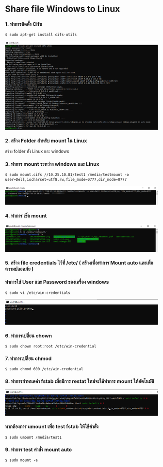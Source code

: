 # Share file Windows to Linux

### 1.	ทำการติดตั้ง Cifs 
~~~
$ sudo apt-get install cifs-utils
~~~
![Editor preferences pane](https://github.com/youthza/BackupWindowsLinux/blob/main/share%20windows%E0%B9%84%E0%B8%9BLinux/1.png)
### 2.	สร้าง Folder สำหรับ mount ใน Linux
สร้าง folder ทั้ง Linux และ windows
### 3.	ทำการ mount ระหว่าง windows และ Linux
~~~
$ sudo mount.cifs //10.25.10.81/test1 /media/testmount -o user=Dell,iocharset=utf8,rw,file_mode=0777,dir_mode=0777
~~~
![Editor preferences pane](https://github.com/youthza/BackupWindowsLinux/blob/main/share%20windows%E0%B9%84%E0%B8%9BLinux/3.png)
### 4.	ทำการ เช็ค mount 
![Editor preferences pane](https://github.com/youthza/BackupWindowsLinux/blob/main/share%20windows%E0%B9%84%E0%B8%9BLinux/4.png)
### 5.	สร้าง file credentials ไว้ที่ /etc/ ( สร้างเพื่อทำการ Mount auto และเพื่อความปลอดภัย )
### ทำการใส่ User และ Password ของเครื่อง windows
~~~
$ sudo vi /etc/win-credentials
~~~
![Editor preferences pane](https://github.com/youthza/BackupWindowsLinux/blob/main/share%20windows%E0%B9%84%E0%B8%9BLinux/5.png)
### 6.	ทำการเปลี่ยน chown
~~~
$ sudo chown root:root /etc/win-credential
~~~
### 7.	ทำการเปลี่ยน chmod
~~~
$ sudo chmod 600 /etc/win-credential
~~~
### 8.	ทำการกำหนดค่า fstab เมื่อมีการ restat ใหม่จะได้ทำการ mount ให้อัตโนมัติ
![Editor preferences pane](https://github.com/youthza/BackupWindowsLinux/blob/main/share%20windows%E0%B9%84%E0%B8%9BLinux/6.png)
### หากต้องการ umount เพื่อ test fstab ให้ใช้คำสั่ง
~~~
$ sudo umount /media/test1	
~~~
### 9.	ทำการ test คำสั่ง mount auto 
~~~
$ sudo mount -a
~~~
